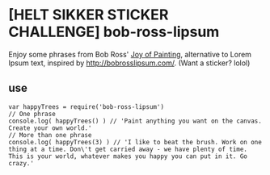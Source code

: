 # [HELT SIKKER STICKER CHALLENGE] bob-ross-lipsum

Enjoy some phrases from Bob Ross' [Joy of Painting](https://en.wikipedia.org/wiki/The_Joy_of_Painting), alternative to Lorem Ipsum text, inspired by http://bobrosslipsum.com/. (Want a sticker? lolol)

## use

```
var happyTrees = require('bob-ross-lipsum')
// One phrase
console.log( happyTrees() ) // 'Paint anything you want on the canvas. Create your own world.'
// More than one phrase
console.log( happyTrees(3) ) // 'I like to beat the brush. Work on one thing at a time. Don\'t get carried away - we have plenty of time. This is your world, whatever makes you happy you can put in it. Go crazy.'
```